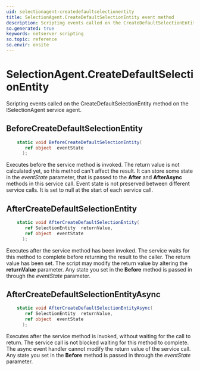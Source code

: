 ```yaml
---
uid: selectionagent-createdefaultselectionentity
title: SelectionAgent.CreateDefaultSelectionEntity event method
description: Scripting events called on the CreateDefaultSelectionEntity method on the SelectionAgent service agent.
so.generated: true
keywords: netserver scripting
so.topic: reference
so.envir: onsite
---
```

# SelectionAgent.CreateDefaultSelectionEntity

Scripting events called on the <see cref='M:ISelectionAgent.CreateDefaultSelectionEntity'>CreateDefaultSelectionEntity</see> method on the <see cref='ISelectionAgent'>ISelectionAgent</see>  service agent.

## BeforeCreateDefaultSelectionEntity
```cs
    static void BeforeCreateDefaultSelectionEntity(
       ref object  eventState
      );
```
Executes before the service method is invoked.
The return value is not calculated yet, so this method can't affect the result.
It can store some state in the *eventState* parameter, that is passed to the **After** and **AfterAsync** methods in this service call.
Event state is not preserved between different service calls. It is set to null at the start of each service call.
## AfterCreateDefaultSelectionEntity
```cs
    static void AfterCreateDefaultSelectionEntity(
       ref SelectionEntity  returnValue,
       ref object  eventState
      );
```
Executes after the service method has been invoked. The service waits for this method to complete before returning the result to the caller.
The return value has been set. The script may modify the return value by altering the **returnValue** parameter.
Any state you set in the **Before** method is passed in through the *eventState* parameter.
## AfterCreateDefaultSelectionEntityAsync
```cs
    static void AfterCreateDefaultSelectionEntityAsync(
       ref SelectionEntity  returnValue,
       ref object  eventState
      );
```
Executes after the service method is invoked, without waiting for the call to return.
The service call is not blocked waiting for this method to complete.
The async event handler cannot modify the return value of the service call.
Any state you set in the **Before** method is passed in through the *eventState* parameter.

